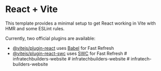 # React + Vite

This template provides a minimal setup to get React working in Vite with HMR and some ESLint rules.

Currently, two official plugins are available:

- [@vitejs/plugin-react](https://github.com/vitejs/vite-plugin-react/blob/main/packages/plugin-react/README.md) uses [Babel](https://babeljs.io/) for Fast Refresh
- [@vitejs/plugin-react-swc](https://github.com/vitejs/vite-plugin-react-swc) uses [SWC](https://swc.rs/) for Fast Refresh
#   i n f r a t e c h b u i l d e r s - w e b s i t e  
 #   i n f r a t e c h b u i l d e r s - w e b s i t e  
 #   i n f r a t e c h - b u i l d e r s - w e b s i t e  
 